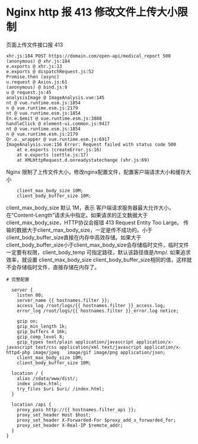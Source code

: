# Nginx http 报 413 修改文件上传大小限制
页面上传文件接口报 413
```
xhr.js:184 POST https://domain.com/open-api/medical_report 500
(anonymous) @ xhr.js:184
e.exports @ xhr.js:13
e.exports @ dispatchRequest.js:52
Promise.then (async)
u.request @ Axios.js:61
(anonymous) @ bind.js:9
u @ request.js:45
analysisImage @ ImageAnalysis.vue:145
nt @ vue.runtime.esm.js:1854
n @ vue.runtime.esm.js:2179
nt @ vue.runtime.esm.js:1854
En.e.$emit @ vue.runtime.esm.js:3888
handleClick @ element-ui.common.js:9417
nt @ vue.runtime.esm.js:1854
n @ vue.runtime.esm.js:2179
Qr.o._wrapper @ vue.runtime.esm.js:6917
ImageAnalysis.vue:156 Error: Request failed with status code 500
    at e.exports (createError.js:16)
    at e.exports (settle.js:17)
    at XMLHttpRequest.d.onreadystatechange (xhr.js:69)
```
Nginx 限制了上传文件大小，修改nginx配置文件，配置客户端请求大小和缓存大小
```
    client_max_body_size 10M;
    client_body_buffer_size 10M;
```
client_max_body_size 默认 1M，表示 客户端请求服务器最大允许大小，在“Content-Length”请求头中指定。如果请求的正文数据大于client_max_body_size，HTTP协议会报错 413 Request Entity Too Large。
传输的数据大于client_max_body_size，一定是传不成功的。小于client_body_buffer_size直接在内存中高效存储。如果大于client_body_buffer_size小于client_max_body_size会存储临时文件，临时文件一定要有权限，client_body_temp 可指定路径，默认该路径值是/tmp/.
如果追求效率，就设置 client_max_body_size client_body_buffer_size相同的值，这样就不会存储临时文件，直接存储在内存了。

```
# 完整配置

  server {
    listen 80;
    server_name {{ hostnames.filter }};
    access_log /root/logs/{{ hostnames.filter }}_access.log;
    error_log /root/logs/{{ hostnames.filter }}_error.log notice;
    
    gzip on;
    gzip_min_length 1k;
    gzip_buffers 4 16k;
    gzip_comp_level 8;
    gzip_types text/plain application/javascript application/x-javascript text/css application/xml text/javascript application/x-httpd-php image/jpeg   image/gif image/png application/json;
    client_max_body_size 10M;
    client_body_buffer_size 10M;
  
  location / {
    alias /sdata/www/dist/;
    index index.html;
    try_files $uri $uri/ /index.html;
  }
  
  location /api {
    proxy_pass http://{{ hostnames.filter_api }};
    proxy_set_header Host $host;
    proxy_set_header X-Forwarded-For $proxy_add_x_forwarded_for;
    proxy_set_header X-Real-IP $remote_addr;
  }
}
```
